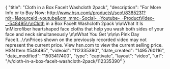 {
    "title": "Cloth in a Box FaceIt Washcloth 2pack",
    "description": "For More Info or to Buy Now: http:\/\/www.hsn.com\/products\/seo\/8385231?rdr=1&sourceid=youtube&cm_mmc=Social-_-Youtube-_-ProductVideo-_-548495\r\nCloth in a Box FaceIt Washcloth 2pack \n\nWhat It Is \nMicrofiber heartshaped face cloths that help you wash both sides of your face and neck simultaneously \n\nWhat You Get \n\n\n    Pink Day FaceIt...\r\nPrices shown on the previously recorded video may not represent the current price.  View hsn.com to view the current selling price. HSN Item #548495",
    "videoid": "112335390",
    "date_created": "1495760116",
    "date_modified": "1503417400",
    "type": "captivate",
    "layout": "video",
    "url": "\/v\/cloth-in-a-box-faceit-washcloth-2pack\/112335390"
}